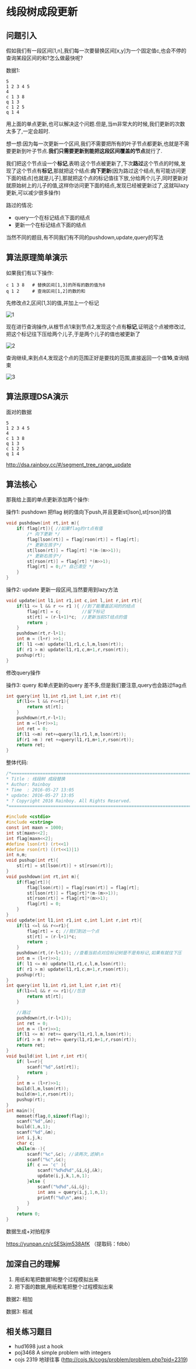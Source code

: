 # 线段树成段更新

## 问题引入

假如我们有一段区间[1,n],我们每一次要替换区间[x,y]为一个固定值c,也会不停的查询某段区间的和?怎么做最快呢?

数据1:

```
5
1 2 3 4 5
4
c 1 3 8
q 1 3
c 1 2 5
q 1 4
```

用上面的单点更新,也可以解决这个问题.但是,当m非常大的时候,我们更新的次数太多了,一定会超时.

想一想:因为每一次更新一个区间,我们不需要把所有的叶子节点都更新,也就是不需要更新到叶子节点.**我们只需要更新到能把这段区间覆盖的节点**就行了.

我们把这个节点设一个**标记**,表明:这个节点被更新了,下次**路过**这个节点的时候,发现了这个节点有**标记**,那就把这个结点:**向下更新**(因为路过这个结点,有可能访问更下面的结点[也就是儿子],那就把这个点的标记值往下放,分给两个儿子,同时更新对就原始树上的儿子的值,这样你访问更下面的结点,发现已经被更新过了,这就叫lazy更新,可以减少很多操作)


 路过的情况:
 
 - query一个在标记结点下面的结点
 - 更新一个在标记结点下面的结点
 
当然不同的题目,有不同我们有不同的pushdown,update,query的写法

## 算法原理简单演示

如果我们有以下操作:

```
c 1 3 8   # 替换区间[1,3]的所有的数的值为8
q 1 2     # 查询区间[1,2]的数的和
```

先修改点2,区间[1,3]的值,并加上一个标记

![1](./线段树1.png)

现在进行查询操作,从根节点1来到节点2,发现这个点有**标记**,证明这个点被修改过,把这个标记往下压给两个儿子,于是两个儿子的值也被更新了

![2](./线段树2.png)

查询继续,来到点4,发现这个点的范围正好是要找的范围,直接返回一个值**16**,查询结束

![3](./线段树3.png)


## 算法原理DSA演示

面对的数据
```
5
1 2 3 4 5
4
c 1 3 8
q 1 3
c 1 2 5
q 1 4
```

http://dsa.rainboy.cc/#/segment_tree_range_update

## 算法核心

那我给上面的单点更新添加两个操作:

操作1: pushdown 把flag 树的值向下push,并且更新st[lson],st[rson]的值

```c
void pushdown(int rt,int m){
	if( flag[rt]){ //如果flag的rt点有值
		/* 向下更新 */
		flag[lson(rt)] = flag[rson(rt)] = flag[rt];
		/* 更新左孩子*/
		st[lson(rt)] = flag[rt] *(m-(m>>1));
		/* 更新右孩子*/
		st[rson(rt)] = flag[rt] *(m>>1);
		flag[rt] = 0;/* 自己清空 */
	}
}
```

操作2: update 更新一段区间,当然要用到lazy方法

```c
void update(int l1,int r1,int c,int l,int r,int rt){
	if(l1 <= l && r <= r1 ){ //到了能覆盖区间的的结点
		flag[rt] = c;        //留下标记
		st[rt] = (r-l+1)*c;  //更新当前ST结点的值
		return ;
	}
	pushdown(rt,r-l+1);
	int m = (l+r) >>1;
	if( l1 <=m) update(l1,r1,c,l,m,lson(rt));
	if( r1 > m) update(l1,r1,c,m+1,r,rson(rt));
	pushup(rt);
}
```

修改query操作

操作3: query 和单点更新的query 差不多,但是我们要注意,query也会路过flag点

```c
int query(int l1,int r1,int l,int r,int rt){
	if(l1<= l && r<=r1){
		return st[rt];
	}
	pushdown(rt,r-l+1);
	int m =(l+r)>>1;
	int ret = 0;
	if(l1 <=m) ret+=query(l1,r1,l,m,lson(rt));
	if(r1 >m ) ret +=query(l1,r1,m+1,r,rson(rt));
	return ret;
}	
```


整体代码:

```c
/*============================================================================
* Title : 线段树 成段替换
* Author: Rainboy
* Time  : 2016-05-27 13:05
* update: 2016-05-27 13:05
* ? Copyright 2016 Rainboy. All Rights Reserved.
*=============================================================================*/

#include <cstdio>
#include <cstring>
const int maxn = 1000;
int st[maxn<<2];
int flag[maxn<<2];
#define lson(rt) (rt<<1)
#define rson(rt) ((rt<<1)|1)
int n,m;
void pushup(int rt){
    st[rt] = st[lson(rt)] + st[rson(rt)];
}
void pushdown(int rt,int m){
    if(flag[rt]){
        flag[lson(rt)] = flag[rson(rt)] = flag[rt];
        st[lson(rt)] = flag[rt]*(m-(m>>1));
        st[rson(rt)] = flag[rt]*(m>>1);
        flag[rt] = 0;
    }
}
void update(int l1,int r1,int c,int l,int r,int rt){
    if(l1 <=l && r<=r1){
        flag[rt] = c; //我们到达一个点
        st[rt] = (r-l+1)*c;
        return ;
    }
    pushdown(rt,(r-l+1)); //查看当前点对应标记树是不是有标记,如果有就往下压
    int m = (l+r)>>1;
    if( l1 <= m) update(l1,r1,c,l,m,lson(rt));
    if( r1 > m) update(l1,r1,c,m+1,r,rson(rt));
    pushup(rt);
}
int query(int l1,int r1,int l,int r,int rt){
    if(l1<=l && r <= r1){//包含
        return st[rt];
    }

    //路过
    pushdown(rt,(r-l+1));
    int ret = 0;
    int m = (l+r)>>1;
    if(l1 <= m) ret+= query(l1,r1,l,m,lson(rt));
    if(r1 > m ) ret+= query(l1,r1,m+1,r,rson(rt));
    return ret;
}
void build(int l,int r,int rt){
    if( l==r){
        scanf("%d",&st[rt]);
        return ;
    }
    int m = (l+r)>>1;
    build(l,m,lson(rt));
    build(m+1,r,rson(rt));
    pushup(rt);
}
int main(){
    memset(flag,0,sizeof(flag));
    scanf("%d",&n);
    build(1,n,1);
    scanf("%d",&m);
    int i,j,k;
    char c;
    while(m--){
        scanf("%c",&c); //读两次,滤掉\n
        scanf("%c",&c);
        if( c == 'c' ){
            scanf("%d%d%d",&i,&j,&k);
            update(i,j,k,1,n,1);
        }else {
            scanf("%d%d",&i,&j);
            int ans = query(i,j,1,n,1);
            printf("%d\n",ans);
        }
    }
    return 0;
}

```

数据生成+对拍程序

https://yunpan.cn/cSESkjm538AfK （提取码：fdbb）

## 加深自己的理解

 1. 用纸和笔把数据1和整个过程模拟出来
 2. 把下面的数据,用纸和笔把整个过程模拟出来
 
数据2: 相加

数据3: 相减


## 相关练习题目

 - hud1698 just a hook
 - poj3468 A simple problem with integers
 - cojs 2319 地球往事 (http://cojs.tk/cogs/problem/problem.php?pid=2319)



